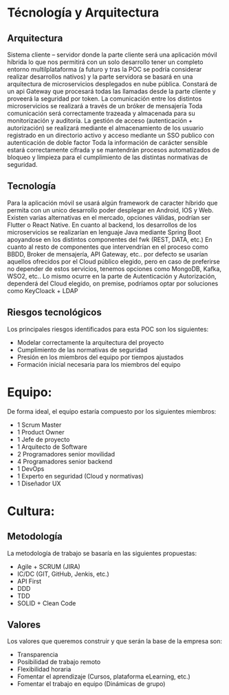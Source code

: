 

#	Técnología y Arquitectura
## Arquitectura
Sistema cliente – servidor donde 
la parte cliente será una aplicación móvil híbrida lo que nos permitirá con un solo desarrollo tener un completo entorno multilplataforma (a futuro y tras la POC se podría considerar realizar desarrollos nativos) y 
la parte servidora se basará en una arquitectura de microservicios desplegados en nube pública.
Constará de un api Gateway que procesará todas las llamadas desde la parte cliente y proveerá la seguridad por token.
La comunicación entre los distintos microservicios se realizará a través de un bróker de mensajería
Toda comunicación será correctamente trazeada y almacenada para su monitorización y auditoría.
La gestión de acceso (autenticación + autorización) se realizará mediante el almacenamiento de los usuario registrado en un directorio activo y acceso mediante un SSO publico con autenticación de doble factor
Toda la información de carácter sensible estará correctamente cifrada y se mantendrán procesos automatizados de bloqueo y limpieza para el cumplimiento de las distintas normativas de seguridad.

## Tecnología
Para la aplicación móvil se usará algún framework de caracter híbrido que permita con un unico desarrollo poder desplegar en Android, IOS y Web. Existen varias alternativas en el mercado, opciones válidas, podrían ser Flutter o React Native.
En cuanto al backend, los desarrollos de los microservicios se realizarían en lenguaje Java mediante Spring Boot apoyandose en los distintos componentes del fwk (REST, DATA, etc.)
En cuanto al resto de componentes que intervendrían en el proceso como BBDD, Broker de mensajería, API Gateway, etc.. por defecto se usarían aquellos ofrecidos por el Cloud público elegido, pero en caso de preferirse no depender de estos servicios, tenemos opciones como MongoDB, Kafka, WSO2, etc..
Lo mismo ocurre en la parte de Autenticación y Autorización, dependerá del Cloud elegido, on premise, podríamos optar por soluciones como KeyCloack + LDAP

## Riesgos tecnológicos
Los principales riesgos identificados para esta POC son los siguientes:
+	Modelar correctamente la arquitectura del proyecto
+	Cumplimiento de las normativas de seguridad
+	Presión en los miembros del equipo por tiempos ajustados
+	Formación inicial necesaria para los miembros del equipo

#	Equipo:
De forma ideal, el equipo estaría compuesto por los siguientes miembros:
+ 1 Scrum Master
+ 1 Product Owner
+ 1 Jefe de proyecto
+ 1 Arquitecto de Software
+ 2 Programadores senior movilidad
+ 4 Programadores senior backend
+ 1 DevOps
+ 1 Experto en seguridad (Cloud y normativas)
+ 1 Diseñador UX
 
#	Cultura:
## Metodología
La metodología de trabajo se basaría en las siguientes propuestas:
+ Agile + SCRUM (JIRA)
+ IC/DC (GIT, GitHub, Jenkis, etc.)
+ API First
+ DDD
+ TDD
+ SOLID + Clean Code

## Valores
Los valores que queremos construir y que serán la base de la empresa son:
+ Transparencia
+ Posibilidad de trabajo remoto
+ Flexibilidad horaria
+ Fomentar el aprendizaje (Cursos, plataforma eLearning, etc.)
+ Fomentar el trabajo en equipo (Dinámicas de grupo)
